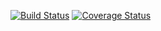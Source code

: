 [![Build Status](https://drone.io/github.com/kego/jsonselect/status.png)](https://drone.io/github.com/kego/jsonselect/latest)
[![Coverage Status](https://coveralls.io/repos/kego/jsonselect/badge.svg)](https://coveralls.io/r/kego/jsonselect)
